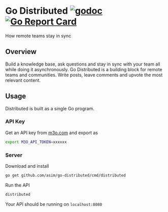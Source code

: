 # Go Distributed [![godoc](https://godoc.org/github.com/asim/go-distributed?status.svg)](https://godoc.org/github.com/asim/go-distributed) [![Go Report Card](https://goreportcard.com/badge/github.com/asim/go-distributed)](https://goreportcard.com/report/github.com/asim/go-distributed)

How remote teams stay in sync

## Overview

Build a knowledge base, ask questions and stay in sync with your team all while doing it asynchronously.
Go Distributed is a building block for remote teams and communities. Write posts, leave comments and 
upvote the most relevant content.

## Usage

Distributed is built as a single Go program.

### API Key

Get an API key from [m3o.com](https://m3o.com/) and export as

```sh
export M3O_API_TOKEN=xxxxxx
```

### Server

Download and install

```sh
go get github.com/asim/go-distributed/cmd/distributed
```

Run the API

```sh
distributed
```

Your API should be running on `localhost:8080`
